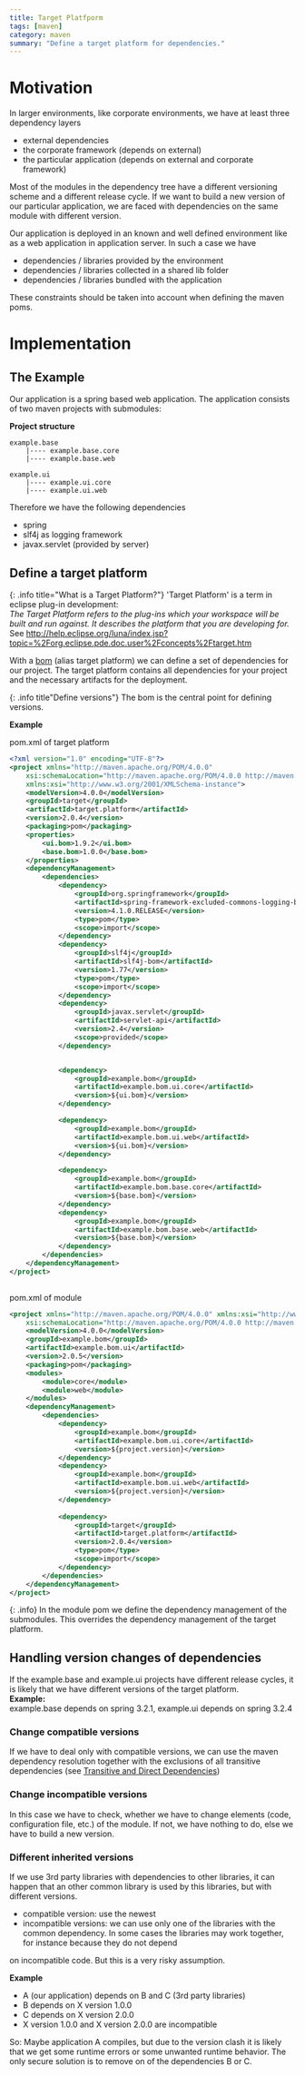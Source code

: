```yaml
---
title: Target Platfporm
tags: [maven]
category: maven
summary: "Define a target platform for dependencies."
---
```


# Motivation

In larger environments, like corporate environments, we have at least three dependency layers

* external dependencies
* the corporate framework (depends on external)
* the particular application (depends on external and corporate framework)

Most of the modules in the dependency tree have a different versioning scheme and a different release cycle. If we want to build a new version of our particular application, we are faced with dependencies on the same module with different version.

Our application is deployed in an known and well defined environment like as a web application in application server. In such a case we have

* dependencies / libraries provided by the environment
* dependencies / libraries collected in a shared lib folder
* dependencies / libraries bundled with the application

These constraints should be taken into account when defining the maven poms.

# Implementation

## The Example

Our application is a spring based web application. The application consists of two maven projects with submodules:

**Project structure**

~~~
example.base
    |---- example.base.core
    |---- example.base.web

example.ui
    |---- example.ui.core
    |---- example.ui.web

~~~

Therefore we have the following dependencies

* spring
* slf4j as  logging framework
* javax.servlet (provided by server)

## Define a target platform

{: .info title="What is a Target Platform?"}
'Target Platform' is a term in eclipse plug-in development:  
*The Target Platform refers to the plug-ins which your workspace will be built and run against. It describes the platform that you are developing for.*  
See <http://help.eclipse.org/luna/index.jsp?topic=%2Forg.eclipse.pde.doc.user%2Fconcepts%2Ftarget.htm>

With a [bom](./bill_of_material.html) (alias target platform) we can define a set of dependencies for our project. The target platform contains all dependencies for your project and the necessary artifacts for the deployment.

{: .info title"Define versions"}
 The bom is the central point for defining versions.


**Example**

pom.xml of target platform

``` xml
<?xml version="1.0" encoding="UTF-8"?>
<project xmlns="http://maven.apache.org/POM/4.0.0"
	xsi:schemaLocation="http://maven.apache.org/POM/4.0.0 http://maven.apache.org/xsd/maven-4.0.0.xsd"
	xmlns:xsi="http://www.w3.org/2001/XMLSchema-instance">
	<modelVersion>4.0.0</modelVersion>
	<groupId>target</groupId>
	<artifactId>target.platform</artifactId>
	<version>2.0.4</version>
	<packaging>pom</packaging>
	<properties>
		<ui.bom>1.9.2</ui.bom>
		<base.bom>1.0.0</base.bom>
	</properties>
	<dependencyManagement>
		<dependencies>
			<dependency>
				<groupId>org.springframework</groupId>
				<artifactId>spring-framework-excluded-commons-logging-bom</artifactId>
				<version>4.1.0.RELEASE</version>
				<type>pom</type>
				<scope>import</scope>
			</dependency>
			<dependency>
				<groupId>slf4j</groupId>
				<artifactId>slf4j-bom</artifactId>
				<version>1.77</version>
				<type>pom</type>
				<scope>import</scope>
			</dependency>
			<dependency>
				<groupId>javax.servlet</groupId>
				<artifactId>servlet-api</artifactId>
				<version>2.4</version>
				<scope>provided</scope>
			</dependency>


			<dependency>
				<groupId>example.bom</groupId>
				<artifactId>example.bom.ui.core</artifactId>
				<version>${ui.bom}</version>
			</dependency>

			<dependency>
				<groupId>example.bom</groupId>
				<artifactId>example.bom.ui.web</artifactId>
				<version>${ui.bom}</version>
			</dependency>

			<dependency>
				<groupId>example.bom</groupId>
				<artifactId>example.bom.base.core</artifactId>
				<version>${base.bom}</version>
			</dependency>
			<dependency>
				<groupId>example.bom</groupId>
				<artifactId>example.bom.base.web</artifactId>
				<version>${base.bom}</version>
			</dependency>
		</dependencies>
	</dependencyManagement>
</project>
	
``` 


pom.xml of module

``` xml
<project xmlns="http://maven.apache.org/POM/4.0.0" xmlns:xsi="http://www.w3.org/2001/XMLSchema-instance"
	xsi:schemaLocation="http://maven.apache.org/POM/4.0.0 http://maven.apache.org/xsd/maven-4.0.0.xsd">
	<modelVersion>4.0.0</modelVersion>
	<groupId>example.bom</groupId>
	<artifactId>example.bom.ui</artifactId>
	<version>2.0.5</version>
	<packaging>pom</packaging>
	<modules>
		<module>core</module>
		<module>web</module>
	</modules>
	<dependencyManagement>
		<dependencies>
			<dependency>
				<groupId>example.bom</groupId>
				<artifactId>example.bom.ui.core</artifactId>
				<version>${project.version}</version>
			</dependency>
			<dependency>
				<groupId>example.bom</groupId>
				<artifactId>example.bom.ui.web</artifactId>
				<version>${project.version}</version>
			</dependency>
			
			<dependency>
				<groupId>target</groupId>
				<artifactId>target.platform</artifactId>
				<version>2.0.4</version>
				<type>pom</type>
				<scope>import</scope>
			</dependency>
		</dependencies>
	</dependencyManagement>
</project>
```



{: .info}
In the module pom we define the dependency management of the submodules. This overrides the dependency management of the target platform.

## Handling version changes of dependencies
If the example.base and example.ui projects have different release cycles, it is likely that we have different versions of the target platform.  
**Example:**  
example.base depends on spring 3.2.1, example.ui depends on spring 3.2.4

### Change compatible versions
If we have to deal only with compatible versions, we can use the maven dependency resolution together with the exclusions of all transitive dependencies (see [Transitive and Direct Dependencies](./transitive_and_direct_dependencies.html))


### Change incompatible versions
In this case we have to check, whether we have to change elements (code, configuration file, etc.) of the module. If not, we have nothing to do, else we have to build a new version.

###  Different inherited versions
If we use 3rd party libraries with dependencies to other libraries, it can happen that an other common library is used by this libraries, but with different versions.

* compatible version: use the newest
* incompatible versions: we can use only one of the libraries with the common dependency. In some cases the libraries may work together, for instance because they do not depend 

on incompatible code. But this is a very risky assumption.

**Example**

* A (our application) depends on B and C (3rd party libraries) 
* B depends on X version 1.0.0
* C depends on X version 2.0.0
* X version 1.0.0 and X version 2.0.0 are incompatible

So: Maybe application A compiles, but due to the version clash it is likely that we get some runtime errors or some unwanted runtime behavior. The only secure solution is to remove on of the dependencies B or C.
